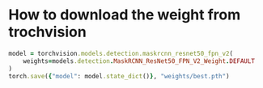 # How to download the weight from trochvision
```rb
model = torchvision.models.detection.maskrcnn_resnet50_fpn_v2(
    weights=models.detection.MaskRCNN_ResNet50_FPN_V2_Weight.DEFAULT
)
torch.save({"model": model.state_dict()}, "weights/best.pth")
```